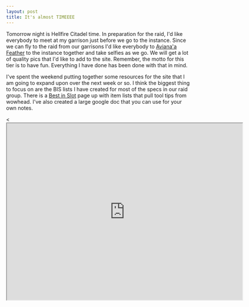 ```yaml
---
layout: post
title: It's almost TIMEEEE
---
```


Tomorrow night is Hellfire Citadel time. In preparation for the raid, I'd like everybody to meet at my garrison just before we go to the instance. Since we can fly to the raid from our garrisons I'd like everybody to <a href="http://www.wowhead.com/item=119093/avianas-feather">Aviana'a Feather</a> to the instance together and take selfies as we go. We will get a lot of quality pics that I'd like to add to the site. Remember, the motto for this tier is to <span class="label label-success">have fun</span>. Everything I have done has been done with that in mind. 

I've spent the weekend putting together some resources for the site that I am going to expand upon over the next week or so. I think the biggest thing to focus on are the BIS lists I have created for most of the specs in our raid group. There is a [Best in Slot](http://dk.chapley.com/best_in_slot/) page up with item lists that pull tool tips from wowhead. I've also created a large google doc that you can use for your own notes.

<p class="gif"><<iframe src="https://docs.google.com/spreadsheets/d/1FCbNn8aB1Mdt8Ng2cr2bADo9W0NMtvm8tWmyYtKEbFM/pubhtml?gid=0&amp;single=true&amp;widget=true&amp;headers=false" width="640" height="480"></iframe></p>


